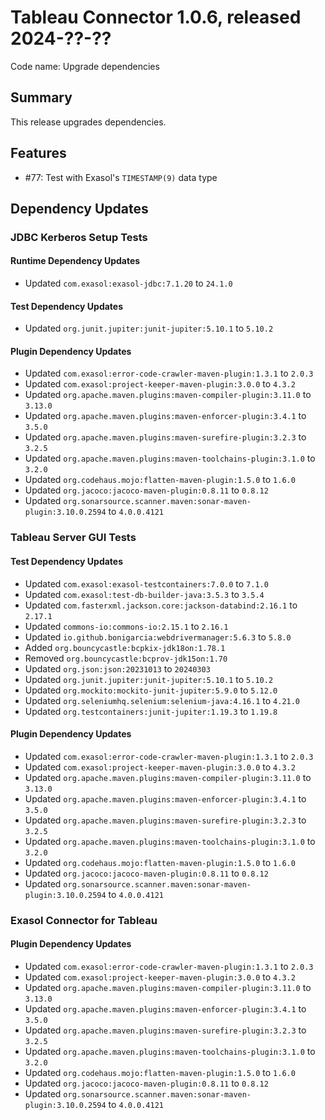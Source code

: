 # Tableau Connector 1.0.6, released 2024-??-??

Code name: Upgrade dependencies

## Summary

This release upgrades dependencies.

## Features

* #77: Test with Exasol's `TIMESTAMP(9)` data type

## Dependency Updates

### JDBC Kerberos Setup Tests

#### Runtime Dependency Updates

* Updated `com.exasol:exasol-jdbc:7.1.20` to `24.1.0`

#### Test Dependency Updates

* Updated `org.junit.jupiter:junit-jupiter:5.10.1` to `5.10.2`

#### Plugin Dependency Updates

* Updated `com.exasol:error-code-crawler-maven-plugin:1.3.1` to `2.0.3`
* Updated `com.exasol:project-keeper-maven-plugin:3.0.0` to `4.3.2`
* Updated `org.apache.maven.plugins:maven-compiler-plugin:3.11.0` to `3.13.0`
* Updated `org.apache.maven.plugins:maven-enforcer-plugin:3.4.1` to `3.5.0`
* Updated `org.apache.maven.plugins:maven-surefire-plugin:3.2.3` to `3.2.5`
* Updated `org.apache.maven.plugins:maven-toolchains-plugin:3.1.0` to `3.2.0`
* Updated `org.codehaus.mojo:flatten-maven-plugin:1.5.0` to `1.6.0`
* Updated `org.jacoco:jacoco-maven-plugin:0.8.11` to `0.8.12`
* Updated `org.sonarsource.scanner.maven:sonar-maven-plugin:3.10.0.2594` to `4.0.0.4121`

### Tableau Server GUI Tests

#### Test Dependency Updates

* Updated `com.exasol:exasol-testcontainers:7.0.0` to `7.1.0`
* Updated `com.exasol:test-db-builder-java:3.5.3` to `3.5.4`
* Updated `com.fasterxml.jackson.core:jackson-databind:2.16.1` to `2.17.1`
* Updated `commons-io:commons-io:2.15.1` to `2.16.1`
* Updated `io.github.bonigarcia:webdrivermanager:5.6.3` to `5.8.0`
* Added `org.bouncycastle:bcpkix-jdk18on:1.78.1`
* Removed `org.bouncycastle:bcprov-jdk15on:1.70`
* Updated `org.json:json:20231013` to `20240303`
* Updated `org.junit.jupiter:junit-jupiter:5.10.1` to `5.10.2`
* Updated `org.mockito:mockito-junit-jupiter:5.9.0` to `5.12.0`
* Updated `org.seleniumhq.selenium:selenium-java:4.16.1` to `4.21.0`
* Updated `org.testcontainers:junit-jupiter:1.19.3` to `1.19.8`

#### Plugin Dependency Updates

* Updated `com.exasol:error-code-crawler-maven-plugin:1.3.1` to `2.0.3`
* Updated `com.exasol:project-keeper-maven-plugin:3.0.0` to `4.3.2`
* Updated `org.apache.maven.plugins:maven-compiler-plugin:3.11.0` to `3.13.0`
* Updated `org.apache.maven.plugins:maven-enforcer-plugin:3.4.1` to `3.5.0`
* Updated `org.apache.maven.plugins:maven-surefire-plugin:3.2.3` to `3.2.5`
* Updated `org.apache.maven.plugins:maven-toolchains-plugin:3.1.0` to `3.2.0`
* Updated `org.codehaus.mojo:flatten-maven-plugin:1.5.0` to `1.6.0`
* Updated `org.jacoco:jacoco-maven-plugin:0.8.11` to `0.8.12`
* Updated `org.sonarsource.scanner.maven:sonar-maven-plugin:3.10.0.2594` to `4.0.0.4121`

### Exasol Connector for Tableau

#### Plugin Dependency Updates

* Updated `com.exasol:error-code-crawler-maven-plugin:1.3.1` to `2.0.3`
* Updated `com.exasol:project-keeper-maven-plugin:3.0.0` to `4.3.2`
* Updated `org.apache.maven.plugins:maven-compiler-plugin:3.11.0` to `3.13.0`
* Updated `org.apache.maven.plugins:maven-enforcer-plugin:3.4.1` to `3.5.0`
* Updated `org.apache.maven.plugins:maven-surefire-plugin:3.2.3` to `3.2.5`
* Updated `org.apache.maven.plugins:maven-toolchains-plugin:3.1.0` to `3.2.0`
* Updated `org.codehaus.mojo:flatten-maven-plugin:1.5.0` to `1.6.0`
* Updated `org.jacoco:jacoco-maven-plugin:0.8.11` to `0.8.12`
* Updated `org.sonarsource.scanner.maven:sonar-maven-plugin:3.10.0.2594` to `4.0.0.4121`
